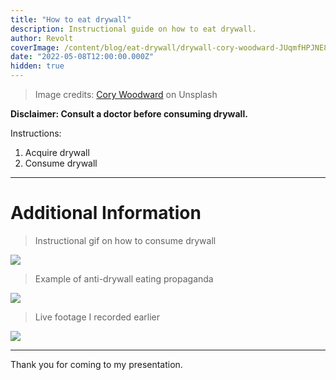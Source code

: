```yaml
---
title: "How to eat drywall"
description: Instructional guide on how to eat drywall.
author: Revolt
coverImage: /content/blog/eat-drywall/drywall-cory-woodward-JUqmfHPJNE8-unsplash.jpg
date: "2022-05-08T12:00:00.000Z"
hidden: true
---
```


> Image credits: [Cory Woodward](https://unsplash.com/photos/JUqmfHPJNE8) on Unsplash

**Disclaimer: Consult a doctor before consuming drywall.**

Instructions:

1. Acquire drywall
2. Consume drywall

---

# Additional Information

> Instructional gif on how to consume drywall

![](https://c.tenor.com/lCSsC5hSpAYAAAAC/garfield-drywall.gif)

> Example of anti-drywall eating propaganda

![](https://c.tenor.com/UrZGHw036AoAAAAC/rainbow-six-siege-siege.gif)

> Live footage I recorded earlier

![](https://c.tenor.com/noKLy1lamBMAAAAd/shrek-get-away.gif)

---

Thank you for coming to my presentation.
